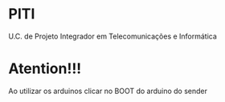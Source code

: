 # PITI
U.C. de Projeto Integrador em Telecomunicações e Informática


# Atention!!!
Ao utilizar os arduinos clicar no BOOT do arduino do sender
